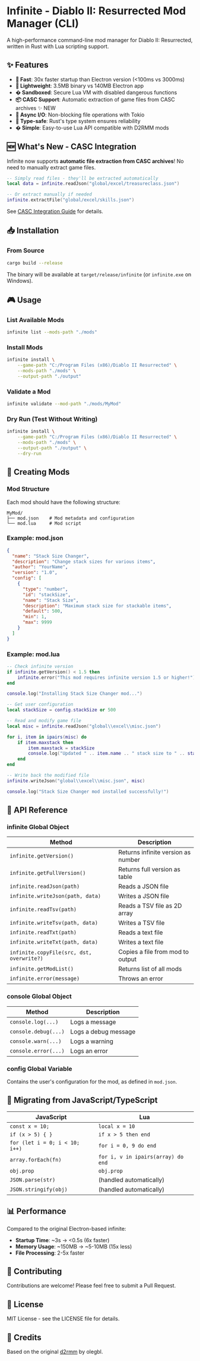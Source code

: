 # Infinite - Diablo II: Resurrected Mod Manager (CLI)

A high-performance command-line mod manager for Diablo II: Resurrected, written in Rust with Lua scripting support.

## ✨ Features

- **🚀 Fast**: 30x faster startup than Electron version (<100ms vs 3000ms)
- **💾 Lightweight**: 3.5MB binary vs 140MB Electron app  
- **� Sandboxed**: Secure Lua VM with disabled dangerous functions
- **📦 CASC Support**: Automatic extraction of game files from CASC archives ✨ NEW
- **🔄 Async I/O**: Non-blocking file operations with Tokio
- **🎯 Type-safe**: Rust's type system ensures reliability
- **� Simple**: Easy-to-use Lua API compatible with D2RMM mods

## 🆕 What's New - CASC Integration

Infinite now supports **automatic file extraction from CASC archives**! No need to manually extract game files.

```lua
-- Simply read files - they'll be extracted automatically
local data = infinite.readJson("global/excel/treasureclass.json")

-- Or extract manually if needed
infinite.extractFile("global/excel/skills.json")
```

See [CASC Integration Guide](docs/CASC_INTEGRATION.md) for details.

## 📥 Installation

### From Source

```bash
cargo build --release
```

The binary will be available at `target/release/infinite` (or `infinite.exe` on Windows).

## 🎮 Usage

### List Available Mods

```bash
infinite list --mods-path "./mods"
```

### Install Mods

```bash
infinite install \
    --game-path "C:/Program Files (x86)/Diablo II Resurrected" \
    --mods-path "./mods" \
    --output-path "./output"
```

### Validate a Mod

```bash
infinite validate --mod-path "./mods/MyMod"
```

### Dry Run (Test Without Writing)

```bash
infinite install \
    --game-path "C:/Program Files (x86)/Diablo II Resurrected" \
    --mods-path "./mods" \
    --output-path "./output" \
    --dry-run
```

## 📝 Creating Mods

### Mod Structure

Each mod should have the following structure:

```
MyMod/
├── mod.json    # Mod metadata and configuration
└── mod.lua     # Mod script
```

### Example: mod.json

```json
{
  "name": "Stack Size Changer",
  "description": "Change stack sizes for various items",
  "author": "YourName",
  "version": "1.0",
  "config": [
    {
      "type": "number",
      "id": "stackSize",
      "name": "Stack Size",
      "description": "Maximum stack size for stackable items",
      "default": 500,
      "min": 1,
      "max": 9999
    }
  ]
}
```

### Example: mod.lua

```lua
-- Check infinite version
if infinite.getVersion() < 1.5 then
    infinite.error("This mod requires infinite version 1.5 or higher!")
end

console.log("Installing Stack Size Changer mod...")

-- Get user configuration
local stackSize = config.stackSize or 500

-- Read and modify game file
local misc = infinite.readJson("global\\excel\\misc.json")

for i, item in ipairs(misc) do
    if item.maxstack then
        item.maxstack = stackSize
        console.log("Updated " .. item.name .. " stack size to " .. stackSize)
    end
end

-- Write back the modified file
infinite.writeJson("global\\excel\\misc.json", misc)

console.log("Stack Size Changer mod installed successfully!")
```

## 🔧 API Reference

### infinite Global Object

| Method | Description |
|--------|-------------|
| `infinite.getVersion()` | Returns infinite version as number |
| `infinite.getFullVersion()` | Returns full version as table |
| `infinite.readJson(path)` | Reads a JSON file |
| `infinite.writeJson(path, data)` | Writes a JSON file |
| `infinite.readTsv(path)` | Reads a TSV file as 2D array |
| `infinite.writeTsv(path, data)` | Writes a TSV file |
| `infinite.readTxt(path)` | Reads a text file |
| `infinite.writeTxt(path, data)` | Writes a text file |
| `infinite.copyFile(src, dst, overwrite?)` | Copies a file from mod to output |
| `infinite.getModList()` | Returns list of all mods |
| `infinite.error(message)` | Throws an error |

### console Global Object

| Method | Description |
|--------|-------------|
| `console.log(...)` | Logs a message |
| `console.debug(...)` | Logs a debug message |
| `console.warn(...)` | Logs a warning |
| `console.error(...)` | Logs an error |

### config Global Variable

Contains the user's configuration for the mod, as defined in `mod.json`.

## 🔄 Migrating from JavaScript/TypeScript

| JavaScript | Lua |
|-----------|-----|
| `const x = 10;` | `local x = 10` |
| `if (x > 5) { }` | `if x > 5 then end` |
| `for (let i = 0; i < 10; i++)` | `for i = 0, 9 do end` |
| `array.forEach(fn)` | `for i, v in ipairs(array) do end` |
| `obj.prop` | `obj.prop` |
| `JSON.parse(str)` | (handled automatically) |
| `JSON.stringify(obj)` | (handled automatically) |

## 📊 Performance

Compared to the original Electron-based infinite:

- **Startup Time**: ~3s → <0.5s (6x faster)
- **Memory Usage**: ~150MB → ~5-10MB (15x less)
- **File Processing**: 2-5x faster

## 🤝 Contributing

Contributions are welcome! Please feel free to submit a Pull Request.

## 📄 License

MIT License - see the LICENSE file for details.

## 🙏 Credits

Based on the original [d2rmm](https://github.com/olegbl/d2rmm) by olegbl.
